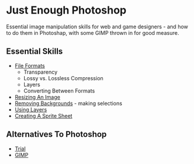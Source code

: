 # Just Enough Photoshop

Essential image manipulation skills for web and game designers - and how to do them in Photoshap, with some GIMP thrown in for good measure.

## Essential Skills

* [File Formats]()
  - Transparency
  - Lossy vs. Lossless Compression
  - Layers
  - Converting Between Formats
* [Resizing An Image]()
* [Removing Backgrounds]() - making selections
* [Using Layers]()
* [Creating A Sprite Sheet]()

## Alternatives To Photoshop

* [Trial]()
* [GIMP]()
